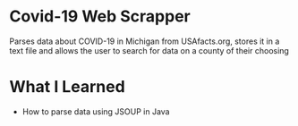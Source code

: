 # Covid-19 Web Scrapper
Parses data about COVID-19 in Michigan from USAfacts.org, stores it in a text file and allows the user to search for data on a county of their choosing

# What I Learned
* How to parse data using JSOUP in Java
